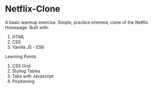 # Netflix-Clone

A basic warmup exercise. Simple, practice oriented, clone of the Netflix Homepage. Built with:

1. HTML
2. CSS
3. Vanilla JS - ES6

Learning Points
1. CSS Grid
2. Styling Tables
3. Tabs with Javascript
4. Positioning
